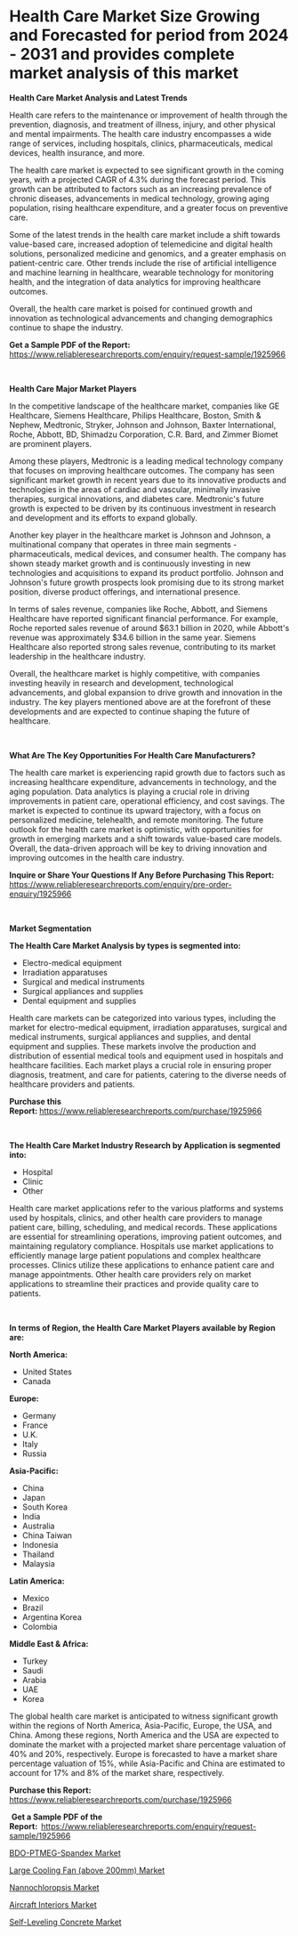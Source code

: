 <p><h1>Health Care Market Size Growing and Forecasted for period from 2024 - 2031 and provides complete market analysis of this market</h1></p><p><strong>Health Care Market Analysis and Latest Trends</strong></p>
<p><p>Health care refers to the maintenance or improvement of health through the prevention, diagnosis, and treatment of illness, injury, and other physical and mental impairments. The health care industry encompasses a wide range of services, including hospitals, clinics, pharmaceuticals, medical devices, health insurance, and more.</p><p>The health care market is expected to see significant growth in the coming years, with a projected CAGR of 4.3% during the forecast period. This growth can be attributed to factors such as an increasing prevalence of chronic diseases, advancements in medical technology, growing aging population, rising healthcare expenditure, and a greater focus on preventive care.</p><p>Some of the latest trends in the health care market include a shift towards value-based care, increased adoption of telemedicine and digital health solutions, personalized medicine and genomics, and a greater emphasis on patient-centric care. Other trends include the rise of artificial intelligence and machine learning in healthcare, wearable technology for monitoring health, and the integration of data analytics for improving healthcare outcomes.</p><p>Overall, the health care market is poised for continued growth and innovation as technological advancements and changing demographics continue to shape the industry.</p></p>
<p><strong>Get a Sample PDF of the Report:&nbsp;</strong> <a href="https://www.reliableresearchreports.com/enquiry/request-sample/1925966">https://www.reliableresearchreports.com/enquiry/request-sample/1925966</a></p>
<p>&nbsp;</p>
<p><strong>Health Care Major Market Players</strong></p>
<p><p>In the competitive landscape of the healthcare market, companies like GE Healthcare, Siemens Healthcare, Philips Healthcare, Boston, Smith & Nephew, Medtronic, Stryker, Johnson and Johnson, Baxter International, Roche, Abbott, BD, Shimadzu Corporation, C.R. Bard, and Zimmer Biomet are prominent players. </p><p>Among these players, Medtronic is a leading medical technology company that focuses on improving healthcare outcomes. The company has seen significant market growth in recent years due to its innovative products and technologies in the areas of cardiac and vascular, minimally invasive therapies, surgical innovations, and diabetes care. Medtronic's future growth is expected to be driven by its continuous investment in research and development and its efforts to expand globally.</p><p>Another key player in the healthcare market is Johnson and Johnson, a multinational company that operates in three main segments - pharmaceuticals, medical devices, and consumer health. The company has shown steady market growth and is continuously investing in new technologies and acquisitions to expand its product portfolio. Johnson and Johnson's future growth prospects look promising due to its strong market position, diverse product offerings, and international presence.</p><p>In terms of sales revenue, companies like Roche, Abbott, and Siemens Healthcare have reported significant financial performance. For example, Roche reported sales revenue of around $63.1 billion in 2020, while Abbott's revenue was approximately $34.6 billion in the same year. Siemens Healthcare also reported strong sales revenue, contributing to its market leadership in the healthcare industry.</p><p>Overall, the healthcare market is highly competitive, with companies investing heavily in research and development, technological advancements, and global expansion to drive growth and innovation in the industry. The key players mentioned above are at the forefront of these developments and are expected to continue shaping the future of healthcare.</p></p>
<p>&nbsp;</p>
<p><strong>What Are The Key Opportunities For Health Care Manufacturers?</strong></p>
<p><p>The health care market is experiencing rapid growth due to factors such as increasing healthcare expenditure, advancements in technology, and the aging population. Data analytics is playing a crucial role in driving improvements in patient care, operational efficiency, and cost savings. The market is expected to continue its upward trajectory, with a focus on personalized medicine, telehealth, and remote monitoring. The future outlook for the health care market is optimistic, with opportunities for growth in emerging markets and a shift towards value-based care models. Overall, the data-driven approach will be key to driving innovation and improving outcomes in the health care industry.</p></p>
<p><strong>Inquire or Share Your Questions If Any Before Purchasing This Report:</strong> <a href="https://www.reliableresearchreports.com/enquiry/pre-order-enquiry/1925966">https://www.reliableresearchreports.com/enquiry/pre-order-enquiry/1925966</a></p>
<p>&nbsp;</p>
<p><strong>Market Segmentation</strong></p>
<p><strong>The Health Care Market Analysis by types is segmented into:</strong></p>
<p><ul><li>Electro-medical equipment</li><li>Irradiation apparatuses</li><li>Surgical and medical instruments</li><li>Surgical appliances and supplies</li><li>Dental equipment and supplies</li></ul></p>
<p><p>Health care markets can be categorized into various types, including the market for electro-medical equipment, irradiation apparatuses, surgical and medical instruments, surgical appliances and supplies, and dental equipment and supplies. These markets involve the production and distribution of essential medical tools and equipment used in hospitals and healthcare facilities. Each market plays a crucial role in ensuring proper diagnosis, treatment, and care for patients, catering to the diverse needs of healthcare providers and patients.</p></p>
<p><strong>Purchase this Report:&nbsp;</strong><a href="https://www.reliableresearchreports.com/purchase/1925966">https://www.reliableresearchreports.com/purchase/1925966</a></p>
<p>&nbsp;</p>
<p><strong>The Health Care Market Industry Research by Application is segmented into:</strong></p>
<p><ul><li>Hospital</li><li>Clinic</li><li>Other</li></ul></p>
<p><p>Health care market applications refer to the various platforms and systems used by hospitals, clinics, and other health care providers to manage patient care, billing, scheduling, and medical records. These applications are essential for streamlining operations, improving patient outcomes, and maintaining regulatory compliance. Hospitals use market applications to efficiently manage large patient populations and complex healthcare processes. Clinics utilize these applications to enhance patient care and manage appointments. Other health care providers rely on market applications to streamline their practices and provide quality care to patients.</p></p>
<p>&nbsp;</p>
<p><strong>In terms of Region, the Health Care Market Players available by Region are:</strong></p>
<p>
    <p> <strong> North America: </strong>
        <ul>
            <li>United States</li>
            <li>Canada</li>
        </ul>
        </p> 
    <p> <strong> Europe: </strong>
        <ul>
            <li>Germany</li>
            <li>France</li>
            <li>U.K.</li>
            <li>Italy</li>
            <li>Russia</li>
        </ul>
        </p> 
    <p> <strong> Asia-Pacific: </strong>
        <ul>
            <li>China</li>
            <li>Japan</li>
            <li>South Korea</li>
            <li>India</li>
            <li>Australia</li>
            <li>China Taiwan</li>
            <li>Indonesia</li>
            <li>Thailand</li>
            <li>Malaysia</li>
        </ul>
        </p> 
    <p> <strong> Latin America: </strong>
        <ul>
            <li>Mexico</li>
            <li>Brazil</li>
            <li>Argentina Korea</li>
            <li>Colombia</li>
        </ul>
        </p> 
    <p> <strong> Middle East & Africa: </strong>
        <ul>
            <li>Turkey</li>
            <li>Saudi</li>
            <li>Arabia</li>
            <li>UAE</li>
            <li>Korea</li>
        </ul>
    </p>
    </p>
<p><p>The global health care market is anticipated to witness significant growth within the regions of North America, Asia-Pacific, Europe, the USA, and China. Among these regions, North America and the USA are expected to dominate the market with a projected market share percentage valuation of 40% and 20%, respectively. Europe is forecasted to have a market share percentage valuation of 15%, while Asia-Pacific and China are estimated to account for 17% and 8% of the market share, respectively.</p></p>
<p><strong>Purchase this Report: </strong><a href="https://www.reliableresearchreports.com/purchase/1925966">https://www.reliableresearchreports.com/purchase/1925966</a></p>
<p>&nbsp;<strong>Get a Sample PDF of the Report:&nbsp;&nbsp;</strong><a href="https://www.reliableresearchreports.com/enquiry/request-sample/1925966">https://www.reliableresearchreports.com/enquiry/request-sample/1925966</a></p>
<p><strong></strong></p>
<p><p><a href="https://full-wildebeest-80b.notion.site/BDO-PTMEG-Spandex-Market-Research-Report-Unlocks-Analysis-on-the-Market-Financial-Status-Market-Siz-07683cc917a1467fb37e0a2f6b5c596f">BDO-PTMEG-Spandex Market</a></p><p><a href="https://pretty-mail-caf.notion.site/Global-Large-Cooling-Fan-above-200mm-Market-by-Types-Applications-and-Major-Players-with-Region-424ec064a9f4470b950f9cea840fa290">Large Cooling Fan (above 200mm) Market</a></p><p><a href="https://view.publitas.com/reportprime-1/nannochloropsis-market-size-market-trends-and-growth-outlook-forecasted-for-period-from-2024-to-2031/">Nannochloropsis Market</a></p><p><a href="https://view.publitas.com/reportprime-1/aircraft-interiors-market-size-furnishes-valuable-information-encompassing-market-share-market-trends-and-projections-spanning-from-2024-to-2031/">Aircraft Interiors Market</a></p><p><a href="https://flame-sidecar-702.notion.site/Self-Leveling-Concrete-Market-Furnish-Information-about-Market-Size-Market-Share-Market-Dynamics--0c82254e09f04004b3c0c444d952901c">Self-Leveling Concrete Market</a></p></p>